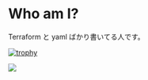 # Who am I?

Terraform と yaml ばかり書いてる人です。

[![trophy](https://github-profile-trophy.vercel.app/?username=YusukeSugiyamaTG&theme=gruvbox)](https://github.com/ryo-ma/github-profile-trophy)

![](http://github-profile-summary-cards.vercel.app/api/cards/profile-details?username=YusukeSugiyamaTG&theme=nord_bright)

